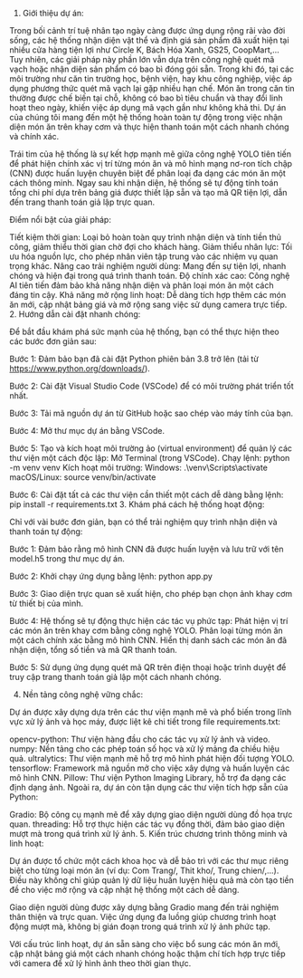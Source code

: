 1. Giới thiệu dự án: 

Trong bối cảnh trí tuệ nhân tạo ngày càng được ứng dụng rộng rãi vào đời sống, các hệ thống nhận diện vật thể và định giá sản phẩm đã xuất hiện tại nhiều cửa hàng tiện lợi như Circle K, Bách Hóa Xanh, GS25, CoopMart,... Tuy nhiên, các giải pháp này phần lớn vẫn dựa trên công nghệ quét mã vạch hoặc nhận diện sản phẩm có bao bì đóng gói sẵn. Trong khi đó, tại các môi trường như căn tin trường học, bệnh viện, hay khu công nghiệp, việc áp dụng phương thức quét mã vạch lại gặp nhiều hạn chế. Món ăn trong căn tin thường được chế biến tại chỗ, không có bao bì tiêu chuẩn và thay đổi linh hoạt theo ngày, khiến việc áp dụng mã vạch gần như không khả thi. Dự án của chúng tôi mang đến một hệ thống hoàn toàn tự động trong việc nhận diện món ăn trên khay cơm và thực hiện thanh toán một cách nhanh chóng và chính xác.

Trái tim của hệ thống là sự kết hợp mạnh mẽ giữa công nghệ YOLO tiên tiến để phát hiện chính xác vị trí từng món ăn và mô hình mạng nơ-ron tích chập (CNN) được huấn luyện chuyên biệt để phân loại đa dạng các món ăn một cách thông minh. Ngay sau khi nhận diện, hệ thống sẽ tự động tính toán tổng chi phí dựa trên bảng giá được thiết lập sẵn và tạo mã QR tiện lợi, dẫn đến trang thanh toán giả lập trực quan.

Điểm nổi bật của giải pháp:

Tiết kiệm thời gian: Loại bỏ hoàn toàn quy trình nhận diện và tính tiền thủ công, giảm thiểu thời gian chờ đợi cho khách hàng.
Giảm thiểu nhân lực: Tối ưu hóa nguồn lực, cho phép nhân viên tập trung vào các nhiệm vụ quan trọng khác.
Nâng cao trải nghiệm người dùng: Mang đến sự tiện lợi, nhanh chóng và hiện đại trong quá trình thanh toán.
Độ chính xác cao: Công nghệ AI tiên tiến đảm bảo khả năng nhận diện và phân loại món ăn một cách đáng tin cậy.
Khả năng mở rộng linh hoạt: Dễ dàng tích hợp thêm các món ăn mới, cập nhật bảng giá và mở rộng sang việc sử dụng camera trực tiếp.
2. Hướng dẫn cài đặt nhanh chóng:

Để bắt đầu khám phá sức mạnh của hệ thống, bạn có thể thực hiện theo các bước đơn giản sau:

Bước 1: Đảm bảo bạn đã cài đặt Python phiên bản 3.8 trở lên (tải từ https://www.python.org/downloads/).

Bước 2: Cài đặt Visual Studio Code (VSCode) để có môi trường phát triển tốt nhất.

Bước 3: Tải mã nguồn dự án từ GitHub hoặc sao chép vào máy tính của bạn.

Bước 4: Mở thư mục dự án bằng VSCode.

Bước 5: Tạo và kích hoạt môi trường ảo (virtual environment) để quản lý các thư viện một cách độc lập:
Mở Terminal (trong VSCode).
Chạy lệnh: python -m venv venv
Kích hoạt môi trường:
Windows: .\venv\Scripts\activate
macOS/Linux: source venv/bin/activate

Bước 6: Cài đặt tất cả các thư viện cần thiết một cách dễ dàng bằng lệnh: pip install -r requirements.txt
3. Khám phá cách hệ thống hoạt động:

Chỉ với vài bước đơn giản, bạn có thể trải nghiệm quy trình nhận diện và thanh toán tự động:

Bước 1: Đảm bảo rằng mô hình CNN đã được huấn luyện và lưu trữ với tên model.h5 trong thư mục dự án.

Bước 2: Khởi chạy ứng dụng bằng lệnh: python app.py

Bước 3: Giao diện trực quan sẽ xuất hiện, cho phép bạn chọn ảnh khay cơm từ thiết bị của mình.

Bước 4: Hệ thống sẽ tự động thực hiện các tác vụ phức tạp:
Phát hiện vị trí các món ăn trên khay cơm bằng công nghệ YOLO.
Phân loại từng món ăn một cách chính xác bằng mô hình CNN.
Hiển thị danh sách các món ăn đã nhận diện, tổng số tiền và mã QR thanh toán.

Bước 5: Sử dụng ứng dụng quét mã QR trên điện thoại hoặc trình duyệt để truy cập trang thanh toán giả lập một cách nhanh chóng.

4. Nền tảng công nghệ vững chắc:

Dự án được xây dựng dựa trên các thư viện mạnh mẽ và phổ biến trong lĩnh vực xử lý ảnh và học máy, được liệt kê chi tiết trong file requirements.txt:

opencv-python: Thư viện hàng đầu cho các tác vụ xử lý ảnh và video.
numpy: Nền tảng cho các phép toán số học và xử lý mảng đa chiều hiệu quả.
ultralytics: Thư viện mạnh mẽ hỗ trợ mô hình phát hiện đối tượng YOLO.
tensorflow: Framework mã nguồn mở cho việc xây dựng và huấn luyện các mô hình CNN.
Pillow: Thư viện Python Imaging Library, hỗ trợ đa dạng các định dạng ảnh.
Ngoài ra, dự án còn tận dụng các thư viện tích hợp sẵn của Python:

Gradio: Bộ công cụ mạnh mẽ để xây dựng giao diện người dùng đồ họa trực quan.
threading: Hỗ trợ thực hiện các tác vụ đồng thời, đảm bảo giao diện mượt mà trong quá trình xử lý ảnh.
5. Kiến trúc chương trình thông minh và linh hoạt:

Dự án được tổ chức một cách khoa học và dễ bảo trì với các thư mục riêng biệt cho từng loại món ăn (ví dụ: Com Trang/, Thit kho/, Trung chien/,...). Điều này không chỉ giúp quản lý dữ liệu huấn luyện hiệu quả mà còn tạo tiền đề cho việc mở rộng và cập nhật hệ thống một cách dễ dàng.

Giao diện người dùng được xây dựng bằng Gradio mang đến trải nghiệm thân thiện và trực quan. Việc ứng dụng đa luồng giúp chương trình hoạt động mượt mà, không bị gián đoạn trong quá trình xử lý ảnh phức tạp.

Với cấu trúc linh hoạt, dự án sẵn sàng cho việc bổ sung các món ăn mới, cập nhật bảng giá một cách nhanh chóng hoặc thậm chí tích hợp trực tiếp với camera để xử lý hình ảnh theo thời gian thực.
